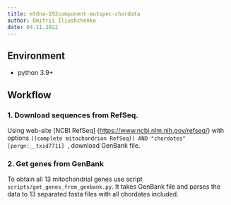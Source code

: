 ```yaml
---
title: mtdna-192component-mutspec-chordata
author: Dmitrii Iliushchenko
date: 04.11.2022
---
```


## Environment

- python 3.9+

## Workflow

### 1. Download sequences from RefSeq.

Using web-site [NCBI RefSeq] (https://www.ncbi.nlm.nih.gov/refseq/) with options `((complete mitochondrion RefSeq)) AND "chordates"[porgn:__txid7711] `, download GenBank file.

### 2. Get genes from GenBank

To obtain all 13 mitochondrial genes use script `scripts/get_genes_from_genbank.py`. It takes GenBank file and parses the data to 13 separated fasta files with all chordates included.
